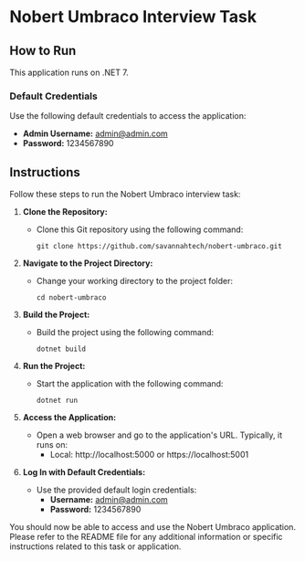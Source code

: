 # Nobert Umbraco Interview Task

## How to Run

This application runs on .NET 7.

### Default Credentials

Use the following default credentials to access the application:

- **Admin Username:** admin@admin.com
- **Password:** 1234567890

## Instructions

Follow these steps to run the Nobert Umbraco interview task:

1. **Clone the Repository:**
    - Clone this Git repository using the following command:
      ```shell
      git clone https://github.com/savannahtech/nobert-umbraco.git
      ```

2. **Navigate to the Project Directory:**
    - Change your working directory to the project folder:
      ```shell
      cd nobert-umbraco
      ```

3. **Build the Project:**
    - Build the project using the following command:
      ```shell
      dotnet build
      ```

4. **Run the Project:**
    - Start the application with the following command:
      ```shell
      dotnet run
      ```

5. **Access the Application:**
    - Open a web browser and go to the application's URL. Typically, it runs on:
        - Local: http://localhost:5000 or https://localhost:5001

6. **Log In with Default Credentials:**
    - Use the provided default login credentials:
        - **Username:** admin@admin.com
        - **Password:** 1234567890

You should now be able to access and use the Nobert Umbraco application. Please refer to the README file for any additional information or specific instructions related to this task or application.

